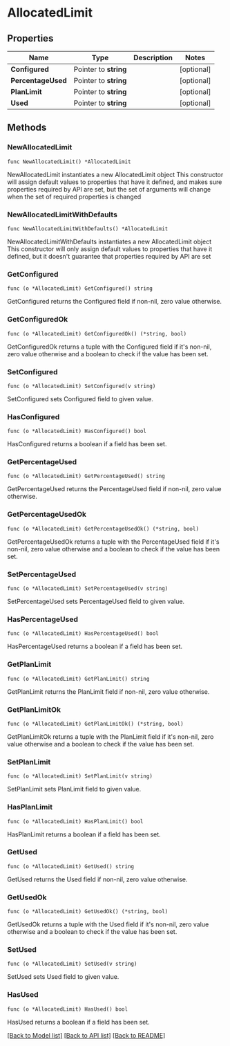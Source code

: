 # AllocatedLimit

## Properties

Name | Type | Description | Notes
------------ | ------------- | ------------- | -------------
**Configured** | Pointer to **string** |  | [optional] 
**PercentageUsed** | Pointer to **string** |  | [optional] 
**PlanLimit** | Pointer to **string** |  | [optional] 
**Used** | Pointer to **string** |  | [optional] 

## Methods

### NewAllocatedLimit

`func NewAllocatedLimit() *AllocatedLimit`

NewAllocatedLimit instantiates a new AllocatedLimit object
This constructor will assign default values to properties that have it defined,
and makes sure properties required by API are set, but the set of arguments
will change when the set of required properties is changed

### NewAllocatedLimitWithDefaults

`func NewAllocatedLimitWithDefaults() *AllocatedLimit`

NewAllocatedLimitWithDefaults instantiates a new AllocatedLimit object
This constructor will only assign default values to properties that have it defined,
but it doesn't guarantee that properties required by API are set

### GetConfigured

`func (o *AllocatedLimit) GetConfigured() string`

GetConfigured returns the Configured field if non-nil, zero value otherwise.

### GetConfiguredOk

`func (o *AllocatedLimit) GetConfiguredOk() (*string, bool)`

GetConfiguredOk returns a tuple with the Configured field if it's non-nil, zero value otherwise
and a boolean to check if the value has been set.

### SetConfigured

`func (o *AllocatedLimit) SetConfigured(v string)`

SetConfigured sets Configured field to given value.

### HasConfigured

`func (o *AllocatedLimit) HasConfigured() bool`

HasConfigured returns a boolean if a field has been set.

### GetPercentageUsed

`func (o *AllocatedLimit) GetPercentageUsed() string`

GetPercentageUsed returns the PercentageUsed field if non-nil, zero value otherwise.

### GetPercentageUsedOk

`func (o *AllocatedLimit) GetPercentageUsedOk() (*string, bool)`

GetPercentageUsedOk returns a tuple with the PercentageUsed field if it's non-nil, zero value otherwise
and a boolean to check if the value has been set.

### SetPercentageUsed

`func (o *AllocatedLimit) SetPercentageUsed(v string)`

SetPercentageUsed sets PercentageUsed field to given value.

### HasPercentageUsed

`func (o *AllocatedLimit) HasPercentageUsed() bool`

HasPercentageUsed returns a boolean if a field has been set.

### GetPlanLimit

`func (o *AllocatedLimit) GetPlanLimit() string`

GetPlanLimit returns the PlanLimit field if non-nil, zero value otherwise.

### GetPlanLimitOk

`func (o *AllocatedLimit) GetPlanLimitOk() (*string, bool)`

GetPlanLimitOk returns a tuple with the PlanLimit field if it's non-nil, zero value otherwise
and a boolean to check if the value has been set.

### SetPlanLimit

`func (o *AllocatedLimit) SetPlanLimit(v string)`

SetPlanLimit sets PlanLimit field to given value.

### HasPlanLimit

`func (o *AllocatedLimit) HasPlanLimit() bool`

HasPlanLimit returns a boolean if a field has been set.

### GetUsed

`func (o *AllocatedLimit) GetUsed() string`

GetUsed returns the Used field if non-nil, zero value otherwise.

### GetUsedOk

`func (o *AllocatedLimit) GetUsedOk() (*string, bool)`

GetUsedOk returns a tuple with the Used field if it's non-nil, zero value otherwise
and a boolean to check if the value has been set.

### SetUsed

`func (o *AllocatedLimit) SetUsed(v string)`

SetUsed sets Used field to given value.

### HasUsed

`func (o *AllocatedLimit) HasUsed() bool`

HasUsed returns a boolean if a field has been set.


[[Back to Model list]](../README.md#documentation-for-models) [[Back to API list]](../README.md#documentation-for-api-endpoints) [[Back to README]](../README.md)


